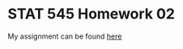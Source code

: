 # STAT 545 Homework 02

My assignment can be found [here](https://github.com/KateJohnson/STAT545-hw-Johnson-Kate/blob/master/hw02-Dplyr/Gapminder_exploration.md)
